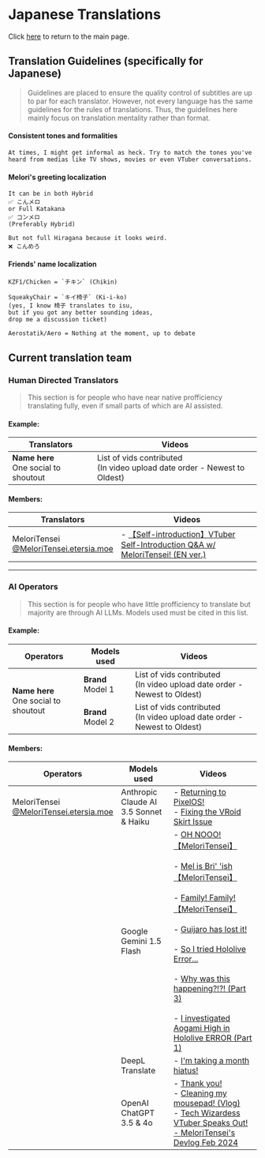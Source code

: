 # Japanese Translations

Click [here](../../../) to return to the main page.

## Translation Guidelines (specifically for Japanese)
> Guidelines are placed to ensure the quality control 
> of subtitles are up to par for each translator.
> However, not every language has the same guidelines
> for the rules of translations.
> Thus, the guidelines here mainly focus on
> translation mentality rather than format.

#### Consistent tones and formalities
```
At times, I might get informal as heck. Try to match the tones you've
heard from medias like TV shows, movies or even VTuber conversations.
```

#### Melori's greeting localization
```
It can be in both Hybrid
✅ こんメロ
or Full Katakana
✅ コンメロ
(Preferably Hybrid) 

But not full Hiragana because it looks weird.
❌ こんめろ
```
   
#### Friends' name localization
```
KZF1/Chicken = `チキン` (Chikin)

SqueakyChair = `キイ椅子` (Ki-i-ko)
(yes, I know 椅子 translates to isu, 
but if you got any better sounding ideas,
drop me a discussion ticket)

Aerostatik/Aero = Nothing at the moment, up to debate
```

## Current translation team

### Human Directed Translators

> This section is for people who have near native profficiency
> translating fully, even if small parts of which are AI assisted.


#### Example:

<table class="tg"><thead>
  <tr>
    <th class="tg-dvid">Translators</th>
    <th class="tg-dvid">Videos</th>
  </tr></thead>
<tbody>
  <tr>
    <td class="tg-0pky"><span style="font-weight:bold">Name here</span><br>One social to shoutout</td>
    <td class="tg-0pky">List of vids contributed<br>(In video upload date order - Newest to Oldest)</td>
  </tr>
</tbody>
</table>


#### Members:

<table><thead>
  <tr>
    <th>Translators</th>
    <th>Videos</th>
  </tr></thead>
<tbody>
  <tr>
    <td>MeloriTensei<br><a href="https://bsky.app/profile/meloritensei.etersia.moe" target="_blank" rel="noopener noreferrer">@MeloriTensei.etersia.moe</a></td>
    <td>- <a href="https://www.youtube.com/watch?v=JtSN_-xw_4s" target="_blank" rel="noopener noreferrer">【Self-introduction】VTuber Self-Introduction Q&amp;A w/ MeloriTensei! (EN ver.)</a><br></td>
  </tr>
</tbody>
</table>
  
 ---

### AI Operators

> This section is for people who have little profficiency to translate
> but majority are through AI LLMs. Models used must be cited in
> this list.

#### Example:

<table class="tg"><thead>
  <tr>
    <th class="tg-dvid">Operators</th>
    <th class="tg-dvid">Models used</th>
    <th class="tg-dvid">Videos</th>
  </tr></thead>
<tbody>
  <tr>
    <td class="tg-0pky" rowspan="2"><span style="font-weight:bold">Name here</span><br>One social to shoutout</td>
    <td class="tg-0pky"><span style="font-weight:bold">Brand </span>Model 1</td>
    <td class="tg-0pky">List of vids contributed<br>(In video upload date order - Newest to Oldest)</td>
  </tr>
  <tr>
    <td class="tg-0pky"><span style="font-weight:bold">Brand</span> Model 2</td>
    <td class="tg-0pky">List of vids contributed<br>(In video upload date order - Newest to Oldest)</td>
  </tr>
</tbody>
</table>


#### Members:

<table><thead>
  <tr>
    <th>Operators</th>
    <th>Models used</th>
    <th>Videos</th>
  </tr></thead>
<tbody>
  <tr>
    <td>MeloriTensei<br><a href="https://bsky.app/profile/meloritensei.etersia.moe">@MeloriTensei.etersia.moe</a><br></td>
    <td>Anthropic Claude AI 3.5 Sonnet &amp; Haiku</td>
    <td>- <a href="https://www.youtube.com/watch?v=05m1Ox_DSfs">Returning to PixelOS!</a><br>- <a href="https://www.youtube.com/watch?v=BsoRgCatm58">Fixing the VRoid Skirt Issue</a><br></td>
  </tr>
  <tr>
    <td rowspan="3"></td>
    <td>Google Gemini 1.5 Flash</td>
    <td>- <a href="https://youtube.com/shorts/mLMKH26wUMI">OH NOOO!【MeloriTensei】</a><br><br>- <a href="https://youtube.com/shorts/34yhCPFrkuQ">Mel is Bri' 'ish 【MeloriTensei】</a><br><br>- <a href="https://youtube.com/shorts/aDvbl3kJvUo">Family! Family!【MeloriTensei】</a><br><br>- <a href="https://youtube.com/shorts/hzUuo6iLPgc">Guijaro has lost it!</a><br><br>- <a href="https://youtube.com/shorts/0FaqFnmrE6o">So I tried Hololive Error...</a><br><br>- <a href="https://www.youtube.com/watch?v=senZ8TYgOrU">Why was this happening?!?! (Part 3)</a><br><br>- <a href="https://www.youtube.com/watch?v=vipWlzov0GE">I investigated Aogami High in Hololive ERROR (Part 1)</a><br></td>
  </tr>
  <tr>
    <td>DeepL Translate</td>
    <td>- <a href="https://www.youtube.com/watch?v=jOCUSi2J2f8">I'm taking a month hiatus!</a></td>
  </tr>
  <tr>
    <td>OpenAI ChatGPT 3.5 &amp; 4o</td>
    <td>- <a href="https://www.youtube.com/watch?v=Pj9e847ftOo" target="_blank" rel="noopener noreferrer">Thank you!</a><br>- <a href="https://www.youtube.com/watch?v=617mIpAIHNc" target="_blank" rel="noopener noreferrer">Cleaning my mousepad! (Vlog)</a><br>- <a href="https://www.youtube.com/watch?v=PAm3c7IciuM" target="_blank" rel="noopener noreferrer">Tech Wizardess VTuber Speaks Out! - MeloriTensei's Devlog Feb 2024</a></td>
  </tr>
</tbody></table>